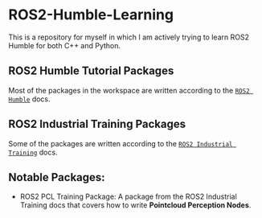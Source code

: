 # ROS2-Humble-Learning
This is a repository for myself in which I am actively trying to learn ROS2 Humble for both C++ and Python.

## ROS2 Humble Tutorial Packages
Most of the packages in the workspace are written according to the [`ROS2 Humble`](https://docs.ros.org/en/humble/Tutorials.html) docs.

## ROS2 Industrial Training Packages
Some of the packages are written according to the [`ROS2 Industrial Training`](https://industrial-training-master.readthedocs.io/en/humble/index.html) docs.

## Notable Packages:
* ROS2 PCL Training Package: A package from the ROS2 Industrial Training docs that covers how to write **Pointcloud Perception Nodes**. 

